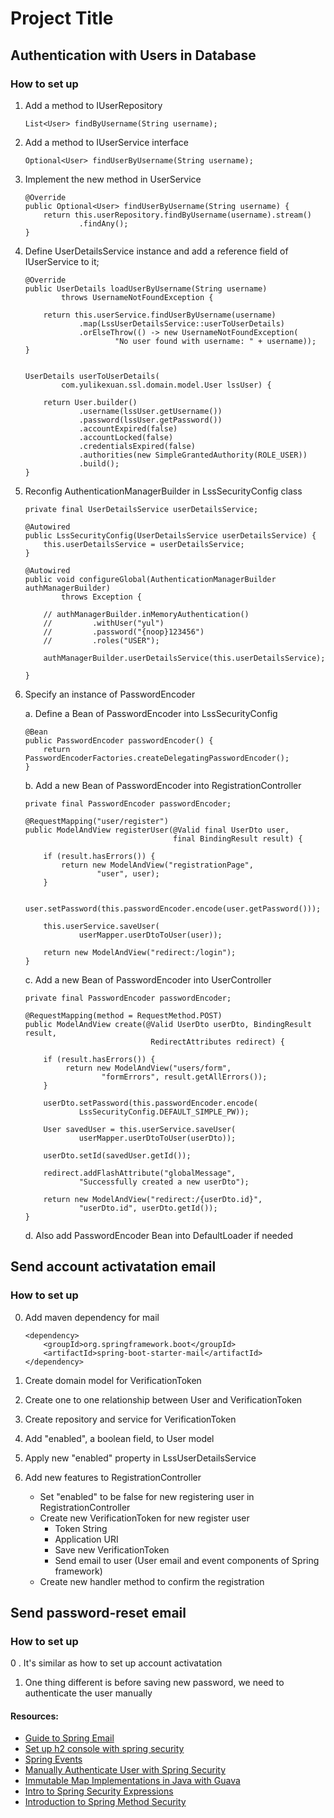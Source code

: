 # Project Title

## Authentication with Users in Database   

### How to set up

1.  Add a method to IUserRepository

    ```
    List<User> findByUsername(String username);
    ```
    
2.  Add a method to IUserService interface

    ```
    Optional<User> findUserByUsername(String username);
    ```

3.  Implement the new method in UserService

    ```
    @Override
    public Optional<User> findUserByUsername(String username) {
        return this.userRepository.findByUsername(username).stream()
                .findAny();
    }
    ```

4.  Define UserDetailsService instance and add a reference field of 
    IUserService to it;
    
    ```
    @Override
    public UserDetails loadUserByUsername(String username)
            throws UsernameNotFoundException {

        return this.userService.findUserByUsername(username)
                .map(LssUserDetailsService::userToUserDetails)
                .orElseThrow(() -> new UsernameNotFoundException(
                        "No user found with username: " + username));
    }
    
    
    UserDetails userToUserDetails(
            com.yulikexuan.ssl.domain.model.User lssUser) {

        return User.builder()
                .username(lssUser.getUsername())
                .password(lssUser.getPassword())
                .accountExpired(false)
                .accountLocked(false)
                .credentialsExpired(false)
                .authorities(new SimpleGrantedAuthority(ROLE_USER))
                .build();
    }
    ```

5.  Reconfig AuthenticationManagerBuilder in LssSecurityConfig class

    ```
    private final UserDetailsService userDetailsService;

    @Autowired
    public LssSecurityConfig(UserDetailsService userDetailsService) {
        this.userDetailsService = userDetailsService;
    }
    
    @Autowired
    public void configureGlobal(AuthenticationManagerBuilder authManagerBuilder)
            throws Exception {

        // authManagerBuilder.inMemoryAuthentication()
        //         .withUser("yul")
        //         .password("{noop}123456")
        //         .roles("USER");

        authManagerBuilder.userDetailsService(this.userDetailsService);

    } 
    ```
    
6.  Specify an instance of PasswordEncoder

    a. Define a Bean of PasswordEncoder into LssSecurityConfig
    
       ``` 
       @Bean
       public PasswordEncoder passwordEncoder() {
           return PasswordEncoderFactories.createDelegatingPasswordEncoder();
       }
       ```
       
    b. Add a new Bean of PasswordEncoder into RegistrationController
    
       ``` 
       private final PasswordEncoder passwordEncoder;
       
       @RequestMapping("user/register")
       public ModelAndView registerUser(@Valid final UserDto user,
                                        final BindingResult result) {
    
           if (result.hasErrors()) {
               return new ModelAndView("registrationPage",
                       "user", user);
           }
    
           user.setPassword(this.passwordEncoder.encode(user.getPassword()));
    
           this.userService.saveUser(
                   userMapper.userDtoToUser(user));
    
           return new ModelAndView("redirect:/login");
       }
       ```
       
    c. Add a new Bean of PasswordEncoder into UserController
    
       ``` 
       private final PasswordEncoder passwordEncoder;
       
       @RequestMapping(method = RequestMethod.POST)
       public ModelAndView create(@Valid UserDto userDto, BindingResult result,
                                   RedirectAttributes redirect) {
                                   
           if (result.hasErrors()) {
                return new ModelAndView("users/form",
                        "formErrors", result.getAllErrors());
           }
           
           userDto.setPassword(this.passwordEncoder.encode(
                   LssSecurityConfig.DEFAULT_SIMPLE_PW));
                   
           User savedUser = this.userService.saveUser(
                   userMapper.userDtoToUser(userDto));
                   
           userDto.setId(savedUser.getId());
           
           redirect.addFlashAttribute("globalMessage",
                   "Successfully created a new userDto");
                   
           return new ModelAndView("redirect:/{userDto.id}",
                   "userDto.id", userDto.getId());
       }
       ```

    d. Also add PasswordEncoder Bean into DefaultLoader if needed

## Send account activatation email   

### How to set up 

0.  Add maven dependency for mail

    ``` 
    <dependency>
        <groupId>org.springframework.boot</groupId>
        <artifactId>spring-boot-starter-mail</artifactId>
    </dependency>
    ```

1.  Create domain model for VerificationToken

2.  Create one to one relationship between User and VerificationToken

3.  Create repository and service for VerificationToken

4.  Add "enabled", a boolean field, to User model

5.  Apply new "enabled" property in LssUserDetailsService

6.  Add new features to RegistrationController

    - Set "enabled" to be false for new registering user in RegistrationController
    - Create new VerificationToken for new register user
        * Token String
        * Application URI
        * Save new VerificationToken 
        * Send email to user (User email and event components of Spring framework)
    - Create new handler method to confirm the registration

## Send password-reset email   

### How to set up 

0 . It's similar as how to set up account activatation 

1.  One thing different is before saving new password, we need to authenticate
    the user manually
    
    
#### Resources:  
- [Guide to Spring Email](https://www.baeldung.com/spring-email)
- [Set up h2 console with spring security](https://dzone.com/articles/using-the-h2-database-console-in-spring-boot-with)
- [Spring Events](https://www.baeldung.com/spring-events)
- [Manually Authenticate User with Spring Security](https://www.baeldung.com/manually-set-user-authentication-spring-security)
- [Immutable Map Implementations in Java with Guava](https://www.baeldung.com/java-immutable-maps)
- [Intro to Spring Security Expressions](https://www.baeldung.com/spring-security-expressions)
- [Introduction to Spring Method Security](https://www.baeldung.com/spring-security-method-security)